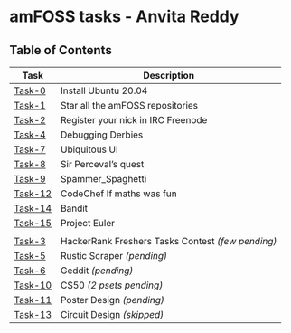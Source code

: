# amFOSS tasks - Anvita Reddy

## Table of Contents
| Task | Description |
| --- | --- |
| <a href="https://github.com/Anvita-Reddy/amfoss-tasks/tree/main/task-0">Task-0</a> | Install Ubuntu 20.04 |
| <a href="https://github.com/Anvita-Reddy/amfoss-tasks/tree/main/task-1">Task-1</a> | Star all the amFOSS repositories |
| <a href="https://github.com/Anvita-Reddy/amfoss-tasks/tree/main/task-2">Task-2</a> | Register your nick in IRC Freenode |
| <a href="https://github.com/Anvita-Reddy/amfoss-tasks/tree/main/task-4">Task-4</a> | Debugging Derbies |
| <a href="https://github.com/Anvita-Reddy/amfoss-tasks/tree/main/task-7">Task-7</a> | Ubiquitous UI |
| <a href="https://github.com/Anvita-Reddy/amfoss-tasks/tree/main/task-8">Task-8</a> | Sir Perceval’s quest |
| <a href="https://github.com/Anvita-Reddy/amfoss-tasks/tree/main/task-9">Task-9</a> | Spammer_Spaghetti |
| <a href="https://github.com/Anvita-Reddy/amfoss-tasks/tree/main/task-12">Task-12</a> | CodeChef If maths was fun |
| <a href="https://github.com/Anvita-Reddy/amfoss-tasks/tree/main/task-14">Task-14</a> | Bandit |
| <a href="https://github.com/Anvita-Reddy/amfoss-tasks/tree/main/task-15">Task-15</a> | Project Euler |
|   |   |
| <a href="https://github.com/Anvita-Reddy/amfoss-tasks/tree/main/task-3">Task-3</a> | HackerRank Freshers Tasks Contest *(few pending)* |
| <a href="https://github.com/Anvita-Reddy/amfoss-tasks/tree/main/task-5">Task-5</a> | Rustic Scraper *(pending)* |
| <a href="https://github.com/Anvita-Reddy/amfoss-tasks/tree/main/task-6">Task-6</a> | Geddit *(pending)* |
| <a href="https://github.com/Anvita-Reddy/amfoss-tasks/tree/main/task-10">Task-10</a> | CS50 *(2 psets pending)* |
| <a href="https://github.com/Anvita-Reddy/amfoss-tasks/tree/main/task-11">Task-11</a> | Poster Design *(pending)*|
| <a href="https://github.com/Anvita-Reddy/amfoss-tasks/tree/main/task-13">Task-13</a> | Circuit Design *(skipped)* |
